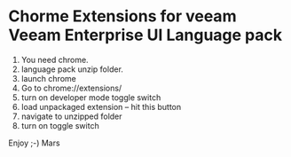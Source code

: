 # Chorme Extensions for veeam Veeam Enterprise UI Language pack

1. You need chrome.
2. language pack unzip folder.
3. launch chrome
4. Go to chrome://extensions/
5. turn on developer mode toggle switch
6. load unpackaged extension – hit this button
7. navigate to unzipped folder
8. turn on toggle switch
 
Enjoy ;-)
Mars
